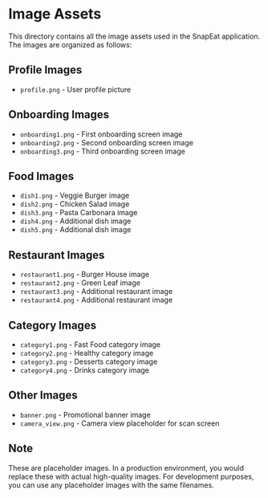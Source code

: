 # Image Assets

This directory contains all the image assets used in the SnapEat application. The images are organized as follows:

## Profile Images
- `profile.png` - User profile picture

## Onboarding Images
- `onboarding1.png` - First onboarding screen image
- `onboarding2.png` - Second onboarding screen image
- `onboarding3.png` - Third onboarding screen image

## Food Images
- `dish1.png` - Veggie Burger image
- `dish2.png` - Chicken Salad image
- `dish3.png` - Pasta Carbonara image
- `dish4.png` - Additional dish image
- `dish5.png` - Additional dish image

## Restaurant Images
- `restaurant1.png` - Burger House image
- `restaurant2.png` - Green Leaf image
- `restaurant3.png` - Additional restaurant image
- `restaurant4.png` - Additional restaurant image

## Category Images
- `category1.png` - Fast Food category image
- `category2.png` - Healthy category image
- `category3.png` - Desserts category image
- `category4.png` - Drinks category image

## Other Images
- `banner.png` - Promotional banner image
- `camera_view.png` - Camera view placeholder for scan screen

## Note

These are placeholder images. In a production environment, you would replace these with actual high-quality images. For development purposes, you can use any placeholder images with the same filenames.